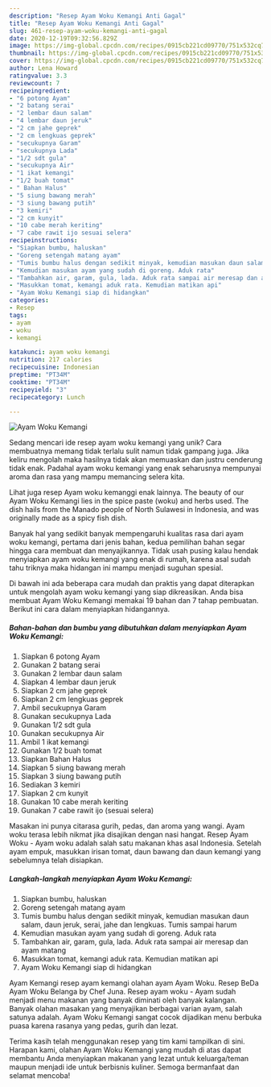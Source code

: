 ```yaml
---
description: "Resep Ayam Woku Kemangi Anti Gagal"
title: "Resep Ayam Woku Kemangi Anti Gagal"
slug: 461-resep-ayam-woku-kemangi-anti-gagal
date: 2020-12-19T09:32:56.829Z
image: https://img-global.cpcdn.com/recipes/0915cb221cd09770/751x532cq70/ayam-woku-kemangi-foto-resep-utama.jpg
thumbnail: https://img-global.cpcdn.com/recipes/0915cb221cd09770/751x532cq70/ayam-woku-kemangi-foto-resep-utama.jpg
cover: https://img-global.cpcdn.com/recipes/0915cb221cd09770/751x532cq70/ayam-woku-kemangi-foto-resep-utama.jpg
author: Lena Howard
ratingvalue: 3.3
reviewcount: 7
recipeingredient:
- "6 potong Ayam"
- "2 batang serai"
- "2 lembar daun salam"
- "4 lembar daun jeruk"
- "2 cm jahe geprek"
- "2 cm lengkuas geprek"
- "secukupnya Garam"
- "secukupnya Lada"
- "1/2 sdt gula"
- "secukupnya Air"
- "1 ikat kemangi"
- "1/2 buah tomat"
- " Bahan Halus"
- "5 siung bawang merah"
- "3 siung bawang putih"
- "3 kemiri"
- "2 cm kunyit"
- "10 cabe merah keriting"
- "7 cabe rawit ijo sesuai selera"
recipeinstructions:
- "Siapkan bumbu, haluskan"
- "Goreng setengah matang ayam"
- "Tumis bumbu halus dengan sedikit minyak, kemudian masukan daun salam, daun jeruk, serai, jahe dan lengkuas. Tumis sampai harum"
- "Kemudian masukan ayam yang sudah di goreng. Aduk rata"
- "Tambahkan air, garam, gula, lada. Aduk rata sampai air meresap dan ayam matang"
- "Masukkan tomat, kemangi aduk rata. Kemudian matikan api"
- "Ayam Woku Kemangi siap di hidangkan"
categories:
- Resep
tags:
- ayam
- woku
- kemangi

katakunci: ayam woku kemangi 
nutrition: 217 calories
recipecuisine: Indonesian
preptime: "PT34M"
cooktime: "PT34M"
recipeyield: "3"
recipecategory: Lunch

---
```



![Ayam Woku Kemangi](https://img-global.cpcdn.com/recipes/0915cb221cd09770/751x532cq70/ayam-woku-kemangi-foto-resep-utama.jpg)

Sedang mencari ide resep ayam woku kemangi yang unik? Cara membuatnya memang tidak terlalu sulit namun tidak gampang juga. Jika keliru mengolah maka hasilnya tidak akan memuaskan dan justru cenderung tidak enak. Padahal ayam woku kemangi yang enak seharusnya mempunyai aroma dan rasa yang mampu memancing selera kita.

Lihat juga resep Ayam woku kemanggi enak lainnya. The beauty of our Ayam Woku Kemangi lies in the spice paste (woku) and herbs used. The dish hails from the Manado people of North Sulawesi in Indonesia, and was originally made as a spicy fish dish.

Banyak hal yang sedikit banyak mempengaruhi kualitas rasa dari ayam woku kemangi, pertama dari jenis bahan, kedua pemilihan bahan segar hingga cara membuat dan menyajikannya. Tidak usah pusing kalau hendak menyiapkan ayam woku kemangi yang enak di rumah, karena asal sudah tahu triknya maka hidangan ini mampu menjadi suguhan spesial.


Di bawah ini ada beberapa cara mudah dan praktis yang dapat diterapkan untuk mengolah ayam woku kemangi yang siap dikreasikan. Anda bisa membuat Ayam Woku Kemangi memakai 19 bahan dan 7 tahap pembuatan. Berikut ini cara dalam menyiapkan hidangannya.

<!--inarticleads1-->

##### Bahan-bahan dan bumbu yang dibutuhkan dalam menyiapkan Ayam Woku Kemangi:

1. Siapkan 6 potong Ayam
1. Gunakan 2 batang serai
1. Gunakan 2 lembar daun salam
1. Siapkan 4 lembar daun jeruk
1. Siapkan 2 cm jahe geprek
1. Siapkan 2 cm lengkuas geprek
1. Ambil secukupnya Garam
1. Gunakan secukupnya Lada
1. Gunakan 1/2 sdt gula
1. Gunakan secukupnya Air
1. Ambil 1 ikat kemangi
1. Gunakan 1/2 buah tomat
1. Siapkan  Bahan Halus
1. Siapkan 5 siung bawang merah
1. Siapkan 3 siung bawang putih
1. Sediakan 3 kemiri
1. Siapkan 2 cm kunyit
1. Gunakan 10 cabe merah keriting
1. Gunakan 7 cabe rawit ijo (sesuai selera)


Masakan ini punya citarasa gurih, pedas, dan aroma yang wangi. Ayam woku terasa lebih nikmat jika disajikan dengan nasi hangat. Resep Ayam Woku - Ayam woku adalah salah satu makanan khas asal Indonesia. Setelah ayam empuk, masukkan irisan tomat, daun bawang dan daun kemangi yang sebelumnya telah disiapkan. 

<!--inarticleads2-->

##### Langkah-langkah menyiapkan Ayam Woku Kemangi:

1. Siapkan bumbu, haluskan
1. Goreng setengah matang ayam
1. Tumis bumbu halus dengan sedikit minyak, kemudian masukan daun salam, daun jeruk, serai, jahe dan lengkuas. Tumis sampai harum
1. Kemudian masukan ayam yang sudah di goreng. Aduk rata
1. Tambahkan air, garam, gula, lada. Aduk rata sampai air meresap dan ayam matang
1. Masukkan tomat, kemangi aduk rata. Kemudian matikan api
1. Ayam Woku Kemangi siap di hidangkan


Ayam Kemangi resep ayam kemangi olahan ayam Ayam Woku. Resep BeDa Ayam Woku Belanga by Chef Juna. Resep ayam woku - Ayam sudah menjadi menu makanan yang banyak diminati oleh banyak kalangan. Banyak olahan masakan yang menyajikan berbagai varian ayam, salah satunya adalah. Ayam Woku Kemangi sangat cocok dijadikan menu berbuka puasa karena rasanya yang pedas, gurih dan lezat. 

Terima kasih telah menggunakan resep yang tim kami tampilkan di sini. Harapan kami, olahan Ayam Woku Kemangi yang mudah di atas dapat membantu Anda menyiapkan makanan yang lezat untuk keluarga/teman maupun menjadi ide untuk berbisnis kuliner. Semoga bermanfaat dan selamat mencoba!
